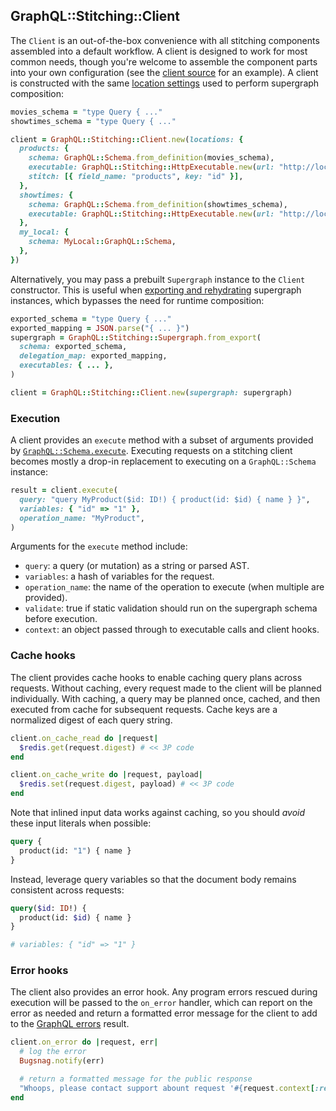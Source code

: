 ## GraphQL::Stitching::Client

The `Client` is an out-of-the-box convenience with all stitching components assembled into a default workflow. A client is designed to work for most common needs, though you're welcome to assemble the component parts into your own configuration (see the [client source](../lib/graphql/stitching/client.rb) for an example). A client is constructed with the same [location settings](./composer.md#performing-composition) used to perform supergraph composition:

```ruby
movies_schema = "type Query { ..."
showtimes_schema = "type Query { ..."

client = GraphQL::Stitching::Client.new(locations: {
  products: {
    schema: GraphQL::Schema.from_definition(movies_schema),
    executable: GraphQL::Stitching::HttpExecutable.new(url: "http://localhost:3000"),
    stitch: [{ field_name: "products", key: "id" }],
  },
  showtimes: {
    schema: GraphQL::Schema.from_definition(showtimes_schema),
    executable: GraphQL::Stitching::HttpExecutable.new(url: "http://localhost:3001"),
  },
  my_local: {
    schema: MyLocal::GraphQL::Schema,
  },
})
```

Alternatively, you may pass a prebuilt `Supergraph` instance to the `Client` constructor. This is useful when [exporting and rehydrating](./supergraph.md#export-and-caching) supergraph instances, which bypasses the need for runtime composition:

```ruby
exported_schema = "type Query { ..."
exported_mapping = JSON.parse("{ ... }")
supergraph = GraphQL::Stitching::Supergraph.from_export(
  schema: exported_schema,
  delegation_map: exported_mapping,
  executables: { ... },
)

client = GraphQL::Stitching::Client.new(supergraph: supergraph)
```

### Execution

A client provides an `execute` method with a subset of arguments provided by [`GraphQL::Schema.execute`](https://graphql-ruby.org/queries/executing_queries). Executing requests on a stitching client becomes mostly a drop-in replacement to executing on a `GraphQL::Schema` instance:

```ruby
result = client.execute(
  query: "query MyProduct($id: ID!) { product(id: $id) { name } }",
  variables: { "id" => "1" },
  operation_name: "MyProduct",
)
```

Arguments for the `execute` method include:

* `query`: a query (or mutation) as a string or parsed AST.
* `variables`: a hash of variables for the request.
* `operation_name`: the name of the operation to execute (when multiple are provided).
* `validate`: true if static validation should run on the supergraph schema before execution.
* `context`: an object passed through to executable calls and client hooks.

### Cache hooks

The client provides cache hooks to enable caching query plans across requests. Without caching, every request made to the client will be planned individually. With caching, a query may be planned once, cached, and then executed from cache for subsequent requests. Cache keys are a normalized digest of each query string.

```ruby
client.on_cache_read do |request|
  $redis.get(request.digest) # << 3P code
end

client.on_cache_write do |request, payload|
  $redis.set(request.digest, payload) # << 3P code
end
```

Note that inlined input data works against caching, so you should _avoid_ these input literals when possible:

```graphql
query {
  product(id: "1") { name }
}
```

Instead, leverage query variables so that the document body remains consistent across requests:

```graphql
query($id: ID!) {
  product(id: $id) { name }
}

# variables: { "id" => "1" }
```

### Error hooks

The client also provides an error hook. Any program errors rescued during execution will be passed to the `on_error` handler, which can report on the error as needed and return a formatted error message for the client to add to the [GraphQL errors](https://spec.graphql.org/June2018/#sec-Errors) result.

```ruby
client.on_error do |request, err|
  # log the error
  Bugsnag.notify(err)

  # return a formatted message for the public response
  "Whoops, please contact support abount request '#{request.context[:request_id]}'"
end
```
